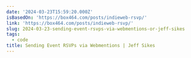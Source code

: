 ```yaml
---
date: '2024-03-23T15:59:20.000Z'
isBasedOn: 'https://box464.com/posts/indieweb-rsvp/'
link: 'https://box464.com/posts/indieweb-rsvp/'
slug: 2024-03-23-sending-event-rsvps-via-webmentions-or-jeff-sikes
tags:
  - code
title: Sending Event RSVPs via Webmentions | Jeff Sikes
---
```


